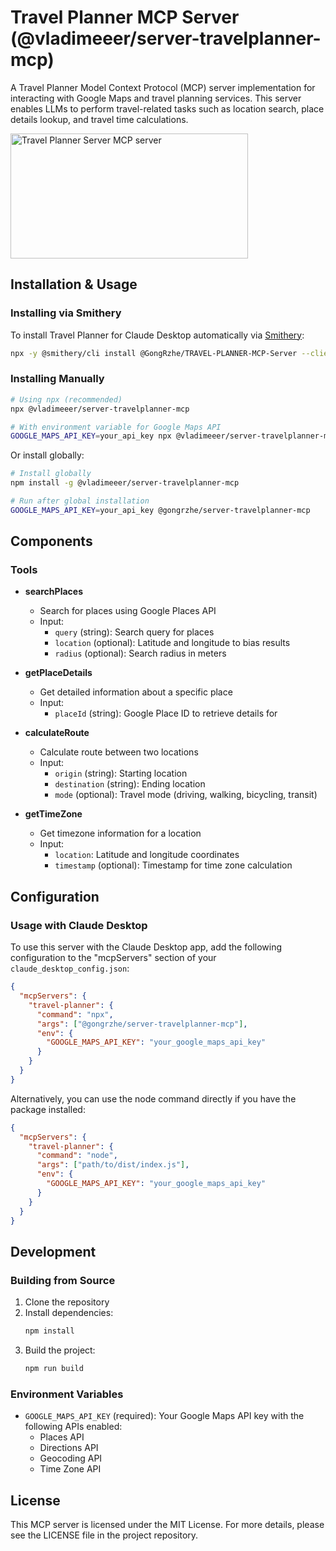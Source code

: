 # Travel Planner MCP Server (@vladimeeer/server-travelplanner-mcp)

A Travel Planner Model Context Protocol (MCP) server implementation for interacting with Google Maps and travel planning services. This server enables LLMs to perform travel-related tasks such as location search, place details lookup, and travel time calculations.

<a href="https://glama.ai/mcp/servers/y3u6yjiiq1">
  <img width="380" height="200" src="https://glama.ai/mcp/servers/y3u6yjiiq1/badge" alt="Travel Planner Server MCP server" />
</a>

## Installation & Usage
### Installing via Smithery

To install Travel Planner for Claude Desktop automatically via [Smithery](https://smithery.ai/server/@GongRzhe/TRAVEL-PLANNER-MCP-Server):

```bash
npx -y @smithery/cli install @GongRzhe/TRAVEL-PLANNER-MCP-Server --client claude
```

### Installing Manually
```bash
# Using npx (recommended)
npx @vladimeeer/server-travelplanner-mcp

# With environment variable for Google Maps API
GOOGLE_MAPS_API_KEY=your_api_key npx @vladimeeer/server-travelplanner-mcp
```

Or install globally:

```bash
# Install globally
npm install -g @vladimeeer/server-travelplanner-mcp

# Run after global installation
GOOGLE_MAPS_API_KEY=your_api_key @gongrzhe/server-travelplanner-mcp
```

## Components

### Tools

- **searchPlaces**
  - Search for places using Google Places API
  - Input:
    - `query` (string): Search query for places
    - `location` (optional): Latitude and longitude to bias results
    - `radius` (optional): Search radius in meters

- **getPlaceDetails**
  - Get detailed information about a specific place
  - Input:
    - `placeId` (string): Google Place ID to retrieve details for

- **calculateRoute**
  - Calculate route between two locations
  - Input:
    - `origin` (string): Starting location
    - `destination` (string): Ending location
    - `mode` (optional): Travel mode (driving, walking, bicycling, transit)

- **getTimeZone**
  - Get timezone information for a location
  - Input:
    - `location`: Latitude and longitude coordinates
    - `timestamp` (optional): Timestamp for time zone calculation

## Configuration

### Usage with Claude Desktop

To use this server with the Claude Desktop app, add the following configuration to the "mcpServers" section of your `claude_desktop_config.json`:

```json
{
  "mcpServers": {
    "travel-planner": {
      "command": "npx",
      "args": ["@gongrzhe/server-travelplanner-mcp"],
      "env": {
        "GOOGLE_MAPS_API_KEY": "your_google_maps_api_key"
      }
    }
  }
}
```

Alternatively, you can use the node command directly if you have the package installed:

```json
{
  "mcpServers": {
    "travel-planner": {
      "command": "node",
      "args": ["path/to/dist/index.js"],
      "env": {
        "GOOGLE_MAPS_API_KEY": "your_google_maps_api_key"
      }
    }
  }
}
```

## Development

### Building from Source

1. Clone the repository
2. Install dependencies:
   ```bash
   npm install
   ```
3. Build the project:
   ```bash
   npm run build
   ```

### Environment Variables

- `GOOGLE_MAPS_API_KEY` (required): Your Google Maps API key with the following APIs enabled:
  - Places API
  - Directions API
  - Geocoding API
  - Time Zone API

## License

This MCP server is licensed under the MIT License. For more details, please see the LICENSE file in the project repository.
